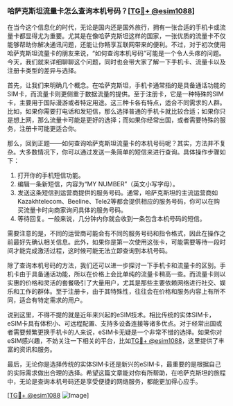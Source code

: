 ### 哈萨克斯坦流量卡怎么查询本机号码？[[TG💪+ @esim1088](https://t.me/s/esim1088)]

在当今这个信息化的时代，无论是国内还是国外旅行，拥有一张合适的手机卡或流量卡都显得尤为重要。尤其是在像哈萨克斯坦这样的国家，一张优质的流量卡不仅能够帮助你解决通讯问题，还能让你畅享互联网带来的便利。不过，对于初次使用哈萨克斯坦流量卡的朋友来说，“如何查询本机号码”可能是一个令人头疼的问题。今天，我们就来详细聊聊这个问题，同时也会带大家了解一下手机卡、流量卡以及注册卡类型的差异与选择。

首先，让我们来明确几个概念。在哈萨克斯坦，手机卡通常指的是具备通话功能的SIM卡，而流量卡则更侧重于数据流量的提供。至于注册卡，它是一种特殊的SIM卡，主要用于国际漫游或者特定用途。这三种卡各有特点，适合不同需求的人群。比如，如果你需要打电话和发短信，那么选择普通的手机卡就比较合适；如果你只是想上网，那么流量卡可能是更好的选择；而如果你经常出国，或者需要特殊的服务，注册卡可能更适合你。

那么，回到正题——如何查询哈萨克斯坦流量卡的本机号码呢？其实，方法并不复杂。大多数情况下，你可以通过发送一条简单的短信来进行查询。具体操作步骤如下：

1. 打开你的手机短信功能。
2. 编辑一条新短信，内容为“MY NUMBER”（英文小写字母）。
3. 发送这条短信到运营商提供的服务号码。通常，哈萨克斯坦的主流运营商如Kazakhtelecom、Beeline、Tele2等都会提供相应的服务号码，你可以在购买流量卡时向商家询问具体的服务号码。
4. 等待回复。一般来说，几分钟内你就会收到一条包含本机号码的短信。

需要注意的是，不同的运营商可能会有不同的服务号码和指令格式，因此在操作之前最好先确认相关信息。此外，如果你是第一次使用这张卡，可能需要等待一段时间才能完成激活过程，这时候可能无法立即查询到本机号码。

除了查询本机号码的方法，我们还可以进一步探讨一下手机卡和流量卡的区别。手机卡由于具备通话功能，所以在价格上会比单纯的流量卡稍高一些。而流量卡则以实惠的价格和灵活的套餐吸引了大量用户，尤其是那些主要依赖网络进行社交、娱乐和工作的群体。至于注册卡，由于其特殊性，往往会在价格和服务内容上有所不同，适合有特定需求的用户。

说到这里，不得不提的就是近年来兴起的eSIM技术。相比传统的实体SIM卡，eSIM卡具有体积小、可远程配置、支持多设备连接等诸多优点。对于经常出国或者需要频繁更换手机卡的人来说，eSIM卡无疑是一个非常不错的选择。如果你对eSIM感兴趣，不妨关注一下相关的平台，比如[TG💪+ @esim1088](https://t.me/s/esim1088)，这里提供了丰富的资讯和服务。

最后，无论你是选择传统的实体SIM卡还是新兴的eSIM卡，最重要的是根据自己的实际需求做出合理的选择。希望这篇文章能对你有所帮助，在哈萨克斯坦的旅程中，无论是查询本机号码还是享受便捷的网络服务，都能更加得心应手。

[[TG💪+ @esim1088](https://t.me/s/esim1088) ![Image](https://i.postimg.cc/4NQfJmqS/Snipaste-2025-05-13-00-14-12.png)]